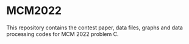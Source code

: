 # MCM2022

This repository contains the contest paper, data files, graphs and data processing codes for MCM 2022 problem C.
